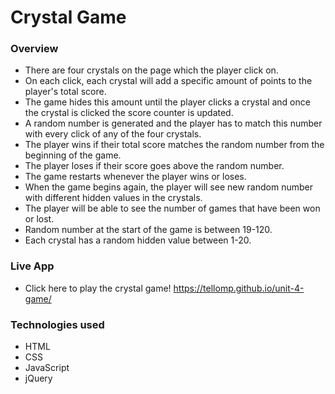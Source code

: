 # Crystal Game

### Overview

* There are four crystals on the page which the player click on. 
* On each click, each crystal will add a specific amount of points to the player's total score. 
* The game hides this amount until the player clicks a crystal and once the crystal is clicked the score counter is updated.
* A random number is generated and the player has to match this number with every click of any of the four crystals.
* The player wins if their total score matches the random number from the beginning of the game.
* The player loses if their score goes above the random number.
* The game restarts whenever the player wins or loses.
* When the game begins again, the player will see new random number with different hidden values in the crystals.
* The player will be able to see the number of games that have been won or lost. 
* Random number at the start of the game is between 19-120.
* Each crystal has a random hidden value between 1-20.

### Live App

* Click here to play the crystal game! https://tellomp.github.io/unit-4-game/ 

### Technologies used
* HTML
* CSS
* JavaScript
* jQuery

